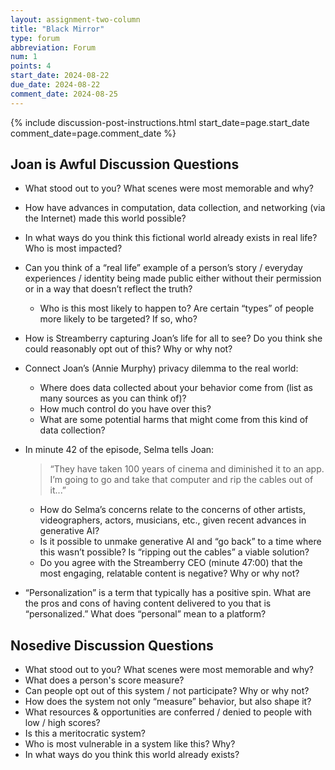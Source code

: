 ```yaml
---
layout: assignment-two-column
title: "Black Mirror"
type: forum
abbreviation: Forum
num: 1
points: 4
start_date: 2024-08-22
due_date: 2024-08-22
comment_date: 2024-08-25
---
```


{% include discussion-post-instructions.html start_date=page.start_date comment_date=page.comment_date %}

## Joan is Awful Discussion Questions
* What stood out to you? What scenes were most memorable and why?
* How have advances in computation, data collection, and networking (via the Internet) made this world possible?
* In what ways do you think this fictional world already exists in real life? Who is most impacted?
* Can you think of a “real life” example of a person’s story / everyday experiences / identity being made public either without their permission or in a way that doesn’t reflect the truth? 
    * Who is this most likely to happen to? Are certain “types” of people more likely to be targeted? If so, who?
* How is Streamberry capturing Joan’s life for all to see? Do you think she could reasonably opt out of this? Why or why not?
* Connect Joan’s (Annie Murphy) privacy dilemma to the real world: 
    * Where does data collected about your behavior come from (list as many sources as you can think of)? 
    * How much control do you have over this? 
    * What are some potential harms that might come from this kind of data collection?
* In minute 42 of the episode, Selma tells Joan: 
  > “They have taken 100 years of cinema and diminished it to an app. I’m going to go and take that computer and rip the cables out of it...”
    * How do Selma’s concerns relate to the concerns of other artists, videographers, actors, musicians, etc., given recent advances in generative AI?
    * Is it possible to unmake generative AI and “go back” to a time where this wasn’t possible? Is “ripping out the cables” a viable solution?
    * Do you agree with the Streamberry CEO (minute 47:00) that the most engaging, relatable content is negative? Why or why not?

* “Personalization” is a term that typically has a positive spin. What are the pros and cons of having content delivered to you that is “personalized.” What does “personal” mean to a platform?

## Nosedive Discussion Questions

* What stood out to you? What scenes were most memorable and why?
* What does a person's score measure? 
* Can people opt out of this system / not participate? Why or why not?
* How does the system not only “measure” behavior, but also shape it?
* What resources & opportunities are conferred / denied to people with low / high scores?
* Is this a meritocratic system?
* Who is most vulnerable in a system like this? Why?
* In what ways do you think this world already exists?